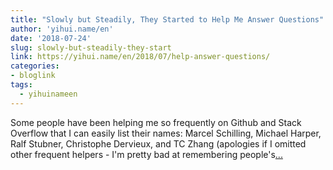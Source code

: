 ```yaml
---
title: "Slowly but Steadily, They Started to Help Me Answer Questions"
author: 'yihui.name/en'
date: '2018-07-24'
slug: slowly-but-steadily-they-start
link: https://yihui.name/en/2018/07/help-answer-questions/
categories:
- bloglink
tags:
  - yihuinameen
---
```


Some people have been helping me so frequently on Github and Stack Overflow that I can easily list their names: Marcel Schilling, Michael Harper, Ralf Stubner, Christophe Dervieux, and TC Zhang (apologies if I omitted other frequent helpers - I'm pretty bad at remembering people's[... <i class="fas fa-external-link-alt"></i>](https://yihui.name/en/2018/07/help-answer-questions/)

